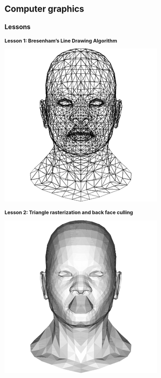 # Computer graphics

## Lessons

### Lesson 1: Bresenham’s Line Drawing Algorithm

![plot](./img/lesson_1.png)

### Lesson 2: Triangle rasterization and back face culling

![plot](./img/lesson_2.png)
